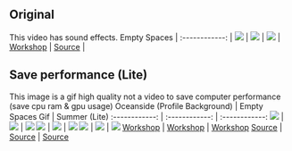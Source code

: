 ## Original
This video has sound effects.
Empty Spaces | 
:------------: | 
![][Empty Spaces] | 
![][Empty Spaces line1] | 
![][Empty Spaces line2] | 
[Workshop][Empty Spaces Workshop] | 
[Source][Empty Spaces Source] | 

[Empty Spaces]: ./Empty%20Spaces/preview.gif
[Empty Spaces line1]: https://img.shields.io/steam/release-date/2512601546?style=for-the-badge
[Empty Spaces line2]: https://img.shields.io/steam/downloads/2512601546?style=for-the-badge
[Empty Spaces Workshop]: https://steamcommunity.com/sharedfiles/filedetails/?id=2512601546
[Empty Spaces Source]: Empty%20Spaces/README.md

## Save performance (Lite)
This image is a gif high quality not a video to save computer performance (save cpu ram & gpu usage)
Oceanside (Profile Background) | Empty Spaces Gif | Summer (Lite)
:------------: | :------------: | :------------:
![][Oceanside] | ![][Empty Spaces Gif] | ![][Summer (Lite)]
![][Oceanside line1] | ![][Empty Spaces Gif line1] | ![][Summer (Lite) line1]
![][Oceanside line2] | ![][Empty Spaces Gif line2] | ![][Summer (Lite) line2]
[Workshop][Oceanside Workshop] | [Workshop][Empty Spaces Gif Workshop] | [Workshop][Summer (Lite) Workshop]
[Source][Oceanside Source] | [Source][Empty Spaces Gif Source] | [Source][Summer (Lite) Source]

[Oceanside]: ./Oceanside%20(Profile%20Background)/preview.gif
[Oceanside line1]: https://img.shields.io/steam/release-date/2511734736?style=for-the-badge
[Oceanside line2]: https://img.shields.io/steam/downloads/2511734736?style=for-the-badge
[Oceanside Workshop]: https://steamcommunity.com/sharedfiles/filedetails/?id=2511734736
[Oceanside Source]: Oceanside%20(Profile%20Background)/README.md

[Empty Spaces Gif]: ./Empty%20Spaces%20Gif/preview.gif
[Empty Spaces Gif line1]: https://img.shields.io/steam/release-date/2512619306?style=for-the-badge
[Empty Spaces Gif line2]: https://img.shields.io/steam/downloads/2512619306?style=for-the-badge
[Empty Spaces Gif Workshop]: https://steamcommunity.com/sharedfiles/filedetails/?id=2512619306
[Empty Spaces Gif Source]: Empty%20Spaces%20Gif/README.md

[Summer (Lite)]: ./Summer%20(Lite)/preview.gif
[Summer (Lite) line1]: https://img.shields.io/steam/release-date/2513351193?style=for-the-badge
[Summer (Lite) line2]: https://img.shields.io/steam/downloads/2513351193?style=for-the-badge
[Summer (Lite) Workshop]: https://steamcommunity.com/sharedfiles/filedetails/?id=2513351193
[Summer (Lite) Source]: /Summer%20(Lite)/README.md